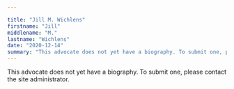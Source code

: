 ```yaml
---

title: "Jill M. Wichlens"
firstname: "Jill"
middlename: "M."
lastname: "Wichlens"
date: "2020-12-14"
summary: "This advocate does not yet have a biography. To submit one, please contact the site administrator."
---
```

This advocate does not yet have a biography. To submit one, please contact the site administrator.


